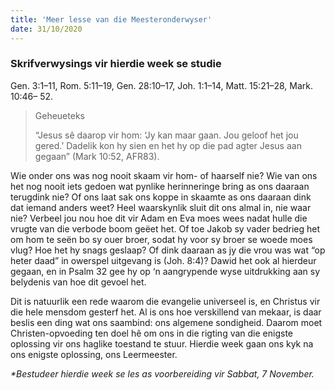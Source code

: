 ```yaml
---
title: 'Meer lesse van die Meesteronderwyser'
date: 31/10/2020
---
```


### Skrifverwysings vir hierdie week se studie
Gen. 3:1–11, Rom. 5:11–19, Gen. 28:10–17, Joh. 1:1–14, Matt. 15:21–28, Mark. 10:46– 52.

> <p>Geheueteks</p>
> “Jesus sê daarop vir hom: ‘Jy kan maar gaan. Jou geloof het jou gered.’ Dadelik kon hy sien en het hy op die pad agter Jesus aan gegaan” (Mark 10:52, AFR83).

Wie onder ons was nog nooit skaam vir hom- of haarself nie? Wie van ons het nog nooit iets gedoen wat pynlike herinneringe bring as ons daaraan terugdink nie? Of ons laat sak ons koppe in skaamte as ons daaraan dink dat iemand anders weet? Heel waarskynlik sluit dit ons almal in, nie waar nie? Verbeel jou nou hoe dit vir Adam en Eva moes wees nadat hulle die vrugte van die verbode boom geëet het. Of toe Jakob sy vader bedrieg het om hom te seën bo sy ouer broer, sodat hy voor sy broer se woede moes vlug? Hoe het hy snags geslaap? Of dink daaraan as jy die vrou was wat “op heter daad” in owerspel uitgevang is (Joh. 8:4)? Dawid het ook al hierdeur gegaan, en in Psalm 32 gee hy op ‘n aangrypende wyse uitdrukking aan sy belydenis van hoe dit gevoel het.

Dit is natuurlik een rede waarom die evangelie universeel is, en Christus vir die hele mensdom gesterf het. Al is ons hoe verskillend van mekaar, is daar beslis een ding wat ons saambind: ons algemene sondigheid. Daarom moet Christen-opvoeding ten doel hê om ons in die rigting van die enigste oplossing vir ons haglike toestand te stuur. Hierdie week gaan ons kyk na ons enigste oplossing, ons Leermeester.

_*Bestudeer hierdie week se les as voorbereiding vir Sabbat, 7 November._